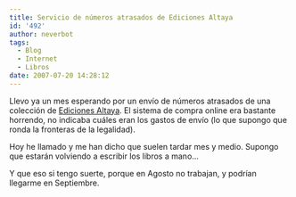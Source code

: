 ```yaml
---
title: Servicio de números atrasados de Ediciones Altaya
id: '492'
author: neverbot
tags:
  - Blog
  - Internet
  - Libros
date: 2007-07-20 14:28:12
---
```


Llevo ya un mes esperando por un envío de números atrasados de una colección de [Ediciones Altaya](http://www.altaya.es/). El sistema de compra online era bastante horrendo, no indicaba cuáles eran los gastos de envío (lo que supongo que ronda la fronteras de la legalidad).

Hoy he llamado y me han dicho que suelen tardar mes y medio. Supongo que estarán volviendo a escribir los libros a mano...

Y que eso si tengo suerte, porque en Agosto no trabajan, y podrían llegarme en Septiembre.